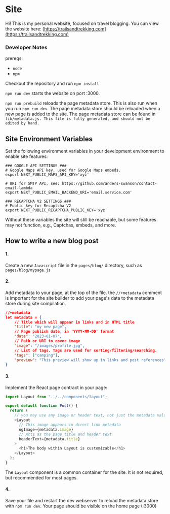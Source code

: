 # Site

Hi! This is my personal website, focused on travel blogging. You can view the website here: [https://trailsandtrekking.com](https://trailsandtrekking.com)

### Developer Notes

prereqs:

- `node`
- `npm`

Checkout the repository and run `npm install`

`npm run dev` starts the website on port :3000.

`npm run prebuild` reloads the page metadata store. This is also run when you
run `npm run dev`. The page metadata store should be reloaded when a new page is
added to the site. The page metadata store can be found in `lib/metadata.js. This file is fully generated, and should not be edited by hand.`

## Site Environment Variables

Set the following environment variables in your development environment to enable site features:

```shell
### GOOGLE API SETTINGS ###
# Google Maps API key, used for Google Maps embeds.
export NEXT_PUBLIC_MAPS_API_KEY='xyz'

# URI for SMTP API, see: https://github.com/anders-swanson/contact-email-lambda
export NEXT_PUBLIC_EMAIL_BACKEND_URI='email.service.com'

### RECAPTCHA V2 SETTINGS ###
# Public key for Recaptcha V2
export NEXT_PUBLIC_RECAPTCHA_PUBLIC_KEY='xyz'
```

Without these variables the site will still be reachable, but some features may not function, e.g., Captchas, embeds, and more.

## How to write a new blog post

#### 1.

Create a new `Javascript` file in the `pages/blog/` directory, such as `pages/blog/mypage.js`

#### 2.

Add metadata to your page, at the top of the file. the `//+metadata` comment is important for the site builder to add your page's
data to the metadata store during site compilation.

```json
//+metadata
let metadata = {
    // Title which will appear in links and in HTML title
    "title": "my new page",
    // Page publish date, in 'YYYY-MM-DD' format
    "date": "2023-01-07",
    // Path or URI to cover image
    "image": "/images/profile.jpg",
    // List of tags. Tags are used for sorting/filtering/searching.
    "tags": ["camping"],
    "preview": "This preview will show up in links and post references",
}
```

#### 3.

Implement the React page contract in your page:

```js
import Layout from "../../components/layout";

export default function Post() {
  return (
    // you may use any image or header text, not just the metadata values
    <Layout
      // This image appears in direct link metadata
      ogImage={metadata.image}
      // Acts as the page title and header text
      headerText={metadata.title}
    >
      <h1>The body within Layout is customizable</h1>
    </Layout>
  );
}
```

The `Layout` component is a common container for the site. It is not required, but recommended for most pages.

#### 4.

Save your file and restart the dev webserver to reload the metadata store with `npm run dev`. Your page should be visible on the home page (:3000)
